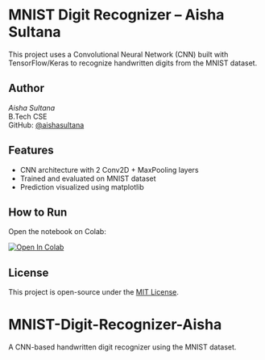 # MNIST Digit Recognizer – Aisha Sultana

This project uses a Convolutional Neural Network (CNN) built with TensorFlow/Keras to recognize handwritten digits from the MNIST dataset.

## Author
*Aisha Sultana*  
B.Tech CSE  
GitHub: [@aishasultana](https://github.com/aishasultana)

## Features
- CNN architecture with 2 Conv2D + MaxPooling layers
- Trained and evaluated on MNIST dataset
- Prediction visualized using matplotlib

## How to Run
Open the notebook on Colab:

[![Open In Colab](https://colab.research.google.com/assets/colab-badge.svg)](https://colab.research.google.com/github/AS88-bot/MNIST-Digit-Recognizer-Aisha/blob/main/Handwritten_Digit_Recognition_(MNIST)_updated%20(2).ipynb)

## License
This project is open-source under the [MIT License](LICENSE).
# MNIST-Digit-Recognizer-Aisha
A CNN-based handwritten digit recognizer using the MNIST dataset.
